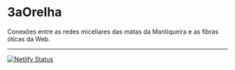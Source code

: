 # 3aOrelha
Conexões entre as redes miceliares das matas da Mantiqueira e as fibras óticas da Web.

---

[![Netlify Status](https://api.netlify.com/api/v1/badges/9dc47bbf-9699-4b1b-ac0b-97af70978780/deploy-status)](https://app.netlify.com/sites/3aorelha/deploys)
